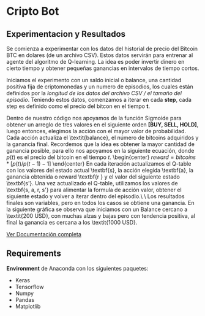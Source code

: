# Cripto Bot
## Experimentacion y Resultados
Se comienza a experimentar con los datos del historial de precio del Bitcoin BTC en dolares (de un archivo CSV). Estos datos servirán para entrenar al agente del algoritmo de Q-learning. La idea es poder invertir dinero en cierto tiempo y obtener pequeñas ganancias en intervalos de tiempo cortos.

Iniciamos el experimento con un saldo inicial o balance, una cantidad positiva fija de criptomonedas y un numero de episodios, los cuales están definidos por la *longitud de los datos del archivo CSV / el tamaño del episodio*. Teniendo estos datos, comenzamos a iterar en cada **step**, cada step es definido como el precio del bitcon en el tiempo **t**.

Dentro de nuestro código nos apoyamos de la función Sigmoide para obtener un arreglo de tres valores en el siguiente orden **[BUY, SELL,  HOLD]**, luego entonces, elegimos la acción con el mayor valor de probabilidad.
Cada acción actualiza el \textit{balance}, el número de bitcoins adquiridos y la ganancia final. Recordemos que la idea es obtener la mayor cantidad de ganancia posible, para ello nos apoyamos en la siguiente ecuación, donde $p(t)$ es el precio del bitcoin en el tiempo $t$.
\begin{center}
$reward = bitcoins*[p(t)/p(t-1)-1]$
\end{center}
En cada iteración actualizamos el Q-table con los valores del estado actual \textbf{s}, la acción elegida \textbf{a}, la ganancia obtenida o reward \textbf{r } y el valor del siguiente estado \textbf{s'}.
Una vez actualizado el Q-table, utilizamos los valores de \textbf{s, a, r, s'} para alimentar la formula de acción valor, obtener el siguiente estado y volver a iterar dentro del episodio.\\
\\
Los resultados  finales son variables, pero en todos los casos se obtiene una ganancia. En la siguiente gráfica se observa que iniciamos con un Balance cercano a \textit{200 USD}, con muchas alzas y bajas pero con tendencia positiva, al final la ganancia es cercana a los \textit{1000 USD}.

[Ver Documentación completa](https://github.com/richimf/CryptoBot/blob/master/reporte/trading-bitcoin-reinforcement/main.pdf)


## Requirements
**Environment** de Anaconda con los siguientes paquetes:
- Keras
- Tensorflow
- Numpy
- Pandas
- Matplotlib

